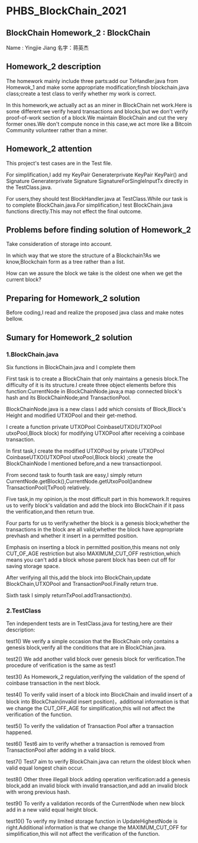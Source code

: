 # PHBS_BlockChain_2021
## BlockChain Homework_2 : BlockChain
Name : Yingjie Jiang
名字：蒋英杰
## Homework_2 description
The homework mainly include three parts:add our TxHandler.java from Homewok_1 and make some appropriate modification;finsh blockchain.java class;create a test class to verify whether my work is correct.

In this homework,we actually act as an miner in BlockChain net work.Here is some different:we verify heard transactions and blocks,but we don't verify proof-of-work section of a block.We maintain BlockChain and cut the very former ones.We don't compute nonce in this case,we act more like a Bitcoin Community volunteer rather than a miner.
## Homework_2 attention
This project's test cases are in the Test file.

For simplification,I add my KeyPair Generaterprivate KeyPair KeyPair() and Signature Generaterprivate Signature SignatureForSingleInputTx directly in the TestClass.java.

For users,they should test BlockHandler.java at TestClass.While our task is to complete BlockChain.java.For simplification,I test BlockChain.java functions directly.This may not effect the final outcome.
## Problems before finding solution of Homework_2
Take consideration of storage into account.

In which way that we store the structure of a Blockchain?As we know,Blockchain form as a tree rather than a list.

How can we assure the block we take is the oldest one when we get the current block?
## Preparing for Homework_2 solution
Before coding,I read and realize the proposed java class and make notes bellow.
## Sumary for Homework_2 solution
### 1.BlockChain.java
Six functions in BlockChain.java and I complete them

First task is to create a BlockChain that only maintains a genesis block.The difficulty of it is its structure.I create three object elements before this function:CurrentNode in BlockChainNode.java;a map connected block's hash and its BlockChainNode;and TransactionPool.

BlockChainNode.java is a new class I add which consists of Block,Block's Height and modified UTXOPool and their get-method.

I create a function private UTXOPool CoinbaseUTXO(UTXOPool utxoPool,Block block) for modifying UTXOPool after receiving a coinbase transaction.

In first task,I create the modified UTXOPool by private UTXOPool CoinbaseUTXO(UTXOPool utxoPool,Block block) ;create the BlockChainNode I mentioned before,and a new transactionpool.

From second task to fourth task are easy,I simply return CurrentNode.getBlock(),CurrentNode.getUtxoPool()andnew TransactionPool(TxPool) relatively.

Five task,in my opinion,is the most difficult part in this homework.It requires us to verify block's validation and add the block into BlockChain if it pass the verification,and then return true.

Four parts for us to verify:whether the block is a genesis block;whether the transactions in the block are all valid;whether the block have appropriate prevhash and whether it insert in a permitted position.

Emphasis on inserting a block in permitted position,this means not only CUT_OF_AGE restriction but also MAXIMUM_CUT_OFF restriction,which means you can't add a block whose parent block has been cut off for saving storage space.

After verifying all this,add the block into BlockChain,update BlockChain,UTXOPool and TransactionPool.Finally return true.

Sixth task I simply returnTxPool.addTransaction(tx).

### 2.TestClass
Ten independent tests are in TestClass.java for testing,here are their description:

test1() We verify a simple occasion that the BlockChain only contains a genesis block,verify all the conditions that are in BlockChian.java.

test2() We add another valid block over genesis block for verification.The procedure of verification is the same as test1

test3() As Homework_2 regulation,verifying the validation of the spend of coinbase transaction in the next block.

test4() To verify valid insert of a block into BlockChain and invalid insert of a block into BlockChain(invalid insert position)，additional information is that we change the CUT_OFF_AGE for simplification,this will not affect the verification of the function.

test5() To verify the validation of Transaction Pool after a transaction happened.

test6() Test6 aim to verify whether a transaction is removed from TransactionPool after adding in a valid block.

test7() Test7 aim to verify BlockChain.java can return the oldest block when valid equal longest chain occur.

test8() Other three illegall block adding operation verification:add a genesis block,add an invalid block with invalid transaction,and add an invalid block with wrong previous hash.

test9() To verify a validation records of the CurrentNode when new block add in a new valid equal height block.

test10() To verify my limited storage function in UpdateHighestNode is right.Additional information is that we change the MAXIMUM_CUT_OFF for simplification,this will not affect the verification of the function.
